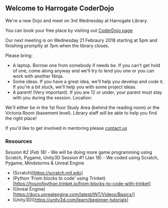 ## Welcome to Harrogate CoderDojo

We're a new Dojo and meet on 3rd Wednesday at Harrogate Library.

You can book your free place by visiting out [CoderDojo page](https://www.coderdojo.com/harrogate/harrogate-harrogate-library)

Our next meeting is on Wednesday 21 Febraury 2018 starting at 5pm and finishing promptly at 7pm when the library closes.

Please bring:
- A laptop. Borrow one from somebody if needs be. If you can't get hold of one, come along anyway and we'll try to lend you one or you can work with another Ninja.
- Some ideas. If you have a great idea, we'll help you develop and code it. If you're a bit stuck, we'll help you with some project ideas.
- A parent! (Very important). If you are 12 or under, your parent must stay with you during the session.
Location:

We'll either be in the 1st floor Study Area (behind the reading room) or the Victoria Room (basement level). Library staff will be able to help you find the right place!

If you'd like to get involved in mentoring please [contact us](mailto:harrogate.uk@coderdojo.com)

### Resources

*Session #2 (Feb 18)* - We will be doing more game programming using Scratch, Pygame, Unity3D
Session #1 (Jan 18) - We coded using Scratch, Pygame, Mindstorms & Unreal Engine

- (Scratch)[https://scratch.mit.edu]
- (Python 'From blocks to code' using Trinket)[https://hourofpython.trinket.io/from-blocks-to-code-with-trinket]
- (Unreal Engine)[https://docs.unrealengine.com/latest/INT/Videos/Basics/]
- (Unity3D)[https://unity3d.com/learn/beginner-tutorials]
